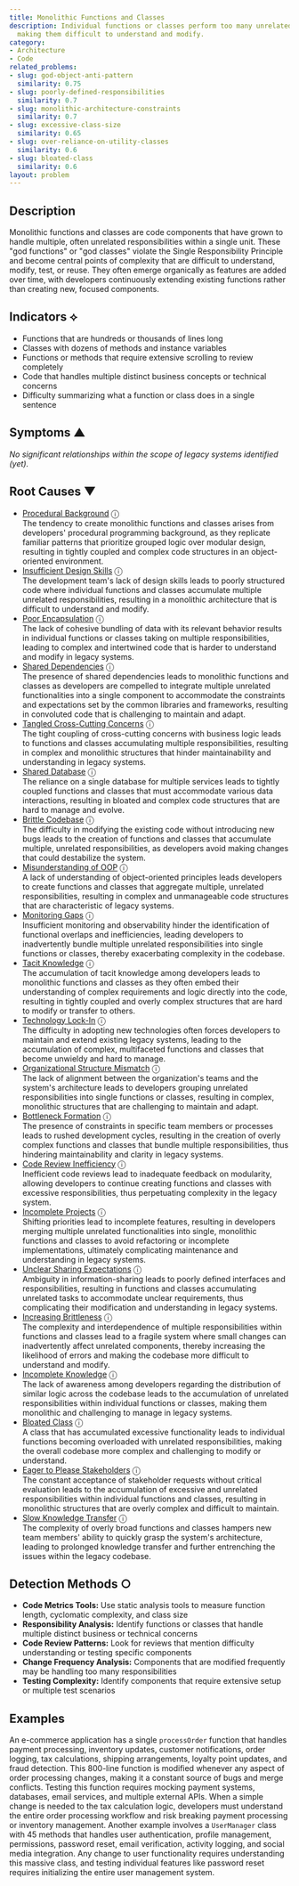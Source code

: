 ```yaml
---
title: Monolithic Functions and Classes
description: Individual functions or classes perform too many unrelated responsibilities,
  making them difficult to understand and modify.
category:
- Architecture
- Code
related_problems:
- slug: god-object-anti-pattern
  similarity: 0.75
- slug: poorly-defined-responsibilities
  similarity: 0.7
- slug: monolithic-architecture-constraints
  similarity: 0.7
- slug: excessive-class-size
  similarity: 0.65
- slug: over-reliance-on-utility-classes
  similarity: 0.6
- slug: bloated-class
  similarity: 0.6
layout: problem
---
```


## Description

Monolithic functions and classes are code components that have grown to handle multiple, often unrelated responsibilities within a single unit. These "god functions" or "god classes" violate the Single Responsibility Principle and become central points of complexity that are difficult to understand, modify, test, or reuse. They often emerge organically as features are added over time, with developers continuously extending existing functions rather than creating new, focused components.

## Indicators ⟡
- Functions that are hundreds or thousands of lines long
- Classes with dozens of methods and instance variables
- Functions or methods that require extensive scrolling to review completely
- Code that handles multiple distinct business concepts or technical concerns
- Difficulty summarizing what a function or class does in a single sentence

## Symptoms ▲

*No significant relationships within the scope of legacy systems identified (yet).*

## Root Causes ▼
- [Procedural Background](procedural-background.md) <span class="info-tooltip" title="Confidence: 0.489, Strength: 0.919">ⓘ</span>
<br/>  The tendency to create monolithic functions and classes arises from developers' procedural programming background, as they replicate familiar patterns that prioritize grouped logic over modular design, resulting in tightly coupled and complex code structures in an object-oriented environment.
- [Insufficient Design Skills](insufficient-design-skills.md) <span class="info-tooltip" title="Confidence: 0.448, Strength: 0.912">ⓘ</span>
<br/>  The development team's lack of design skills leads to poorly structured code where individual functions and classes accumulate multiple unrelated responsibilities, resulting in a monolithic architecture that is difficult to understand and modify.
- [Poor Encapsulation](poor-encapsulation.md) <span class="info-tooltip" title="Confidence: 0.444, Strength: 0.877">ⓘ</span>
<br/>  The lack of cohesive bundling of data with its relevant behavior results in individual functions or classes taking on multiple responsibilities, leading to complex and intertwined code that is harder to understand and modify in legacy systems.
- [Shared Dependencies](shared-dependencies.md) <span class="info-tooltip" title="Confidence: 0.436, Strength: 0.938">ⓘ</span>
<br/>  The presence of shared dependencies leads to monolithic functions and classes as developers are compelled to integrate multiple unrelated functionalities into a single component to accommodate the constraints and expectations set by the common libraries and frameworks, resulting in convoluted code that is challenging to maintain and adapt.
- [Tangled Cross-Cutting Concerns](tangled-cross-cutting-concerns.md) <span class="info-tooltip" title="Confidence: 0.435, Strength: 0.907">ⓘ</span>
<br/>  The tight coupling of cross-cutting concerns with business logic leads to functions and classes accumulating multiple responsibilities, resulting in complex and monolithic structures that hinder maintainability and understanding in legacy systems.
- [Shared Database](shared-database.md) <span class="info-tooltip" title="Confidence: 0.424, Strength: 0.918">ⓘ</span>
<br/>  The reliance on a single database for multiple services leads to tightly coupled functions and classes that must accommodate various data interactions, resulting in bloated and complex code structures that are hard to manage and evolve.
- [Brittle Codebase](brittle-codebase.md) <span class="info-tooltip" title="Confidence: 0.413, Strength: 0.791">ⓘ</span>
<br/>  The difficulty in modifying the existing code without introducing new bugs leads to the creation of functions and classes that accumulate multiple, unrelated responsibilities, as developers avoid making changes that could destabilize the system.
- [Misunderstanding of OOP](misunderstanding-of-oop.md) <span class="info-tooltip" title="Confidence: 0.410, Strength: 0.856">ⓘ</span>
<br/>  A lack of understanding of object-oriented principles leads developers to create functions and classes that aggregate multiple, unrelated responsibilities, resulting in complex and unmanageable code structures that are characteristic of legacy systems.
- [Monitoring Gaps](monitoring-gaps.md) <span class="info-tooltip" title="Confidence: 0.409, Strength: 0.841">ⓘ</span>
<br/>  Insufficient monitoring and observability hinder the identification of functional overlaps and inefficiencies, leading developers to inadvertently bundle multiple unrelated responsibilities into single functions or classes, thereby exacerbating complexity in the codebase.
- [Tacit Knowledge](tacit-knowledge.md) <span class="info-tooltip" title="Confidence: 0.389, Strength: 0.811">ⓘ</span>
<br/>  The accumulation of tacit knowledge among developers leads to monolithic functions and classes as they often embed their understanding of complex requirements and logic directly into the code, resulting in tightly coupled and overly complex structures that are hard to modify or transfer to others.
- [Technology Lock-In](technology-lock-in.md) <span class="info-tooltip" title="Confidence: 0.378, Strength: 0.842">ⓘ</span>
<br/>  The difficulty in adopting new technologies often forces developers to maintain and extend existing legacy systems, leading to the accumulation of complex, multifaceted functions and classes that become unwieldy and hard to manage.
- [Organizational Structure Mismatch](organizational-structure-mismatch.md) <span class="info-tooltip" title="Confidence: 0.372, Strength: 0.830">ⓘ</span>
<br/>  The lack of alignment between the organization's teams and the system's architecture leads to developers grouping unrelated responsibilities into single functions or classes, resulting in complex, monolithic structures that are challenging to maintain and adapt.
- [Bottleneck Formation](bottleneck-formation.md) <span class="info-tooltip" title="Confidence: 0.368, Strength: 0.817">ⓘ</span>
<br/>  The presence of constraints in specific team members or processes leads to rushed development cycles, resulting in the creation of overly complex functions and classes that bundle multiple responsibilities, thus hindering maintainability and clarity in legacy systems.
- [Code Review Inefficiency](code-review-inefficiency.md) <span class="info-tooltip" title="Confidence: 0.364, Strength: 0.793">ⓘ</span>
<br/>  Inefficient code reviews lead to inadequate feedback on modularity, allowing developers to continue creating functions and classes with excessive responsibilities, thus perpetuating complexity in the legacy system.
- [Incomplete Projects](incomplete-projects.md) <span class="info-tooltip" title="Confidence: 0.357, Strength: 0.813">ⓘ</span>
<br/>  Shifting priorities lead to incomplete features, resulting in developers merging multiple unrelated functionalities into single, monolithic functions and classes to avoid refactoring or incomplete implementations, ultimately complicating maintenance and understanding in legacy systems.
- [Unclear Sharing Expectations](unclear-sharing-expectations.md) <span class="info-tooltip" title="Confidence: 0.356, Strength: 0.824">ⓘ</span>
<br/>  Ambiguity in information-sharing leads to poorly defined interfaces and responsibilities, resulting in functions and classes accumulating unrelated tasks to accommodate unclear requirements, thus complicating their modification and understanding in legacy systems.
- [Increasing Brittleness](increasing-brittleness.md) <span class="info-tooltip" title="Confidence: 0.328, Strength: 0.785">ⓘ</span>
<br/>  The complexity and interdependence of multiple responsibilities within functions and classes lead to a fragile system where small changes can inadvertently affect unrelated components, thereby increasing the likelihood of errors and making the codebase more difficult to understand and modify.
- [Incomplete Knowledge](incomplete-knowledge.md) <span class="info-tooltip" title="Confidence: 0.325, Strength: 0.772">ⓘ</span>
<br/>  The lack of awareness among developers regarding the distribution of similar logic across the codebase leads to the accumulation of unrelated responsibilities within individual functions or classes, making them monolithic and challenging to manage in legacy systems.
- [Bloated Class](bloated-class.md) <span class="info-tooltip" title="Confidence: 0.314, Strength: 0.787">ⓘ</span>
<br/>  A class that has accumulated excessive functionality leads to individual functions becoming overloaded with unrelated responsibilities, making the overall codebase more complex and challenging to modify or understand.
- [Eager to Please Stakeholders](eager-to-please-stakeholders.md) <span class="info-tooltip" title="Confidence: 0.307, Strength: 0.777">ⓘ</span>
<br/>  The constant acceptance of stakeholder requests without critical evaluation leads to the accumulation of excessive and unrelated responsibilities within individual functions and classes, resulting in monolithic structures that are overly complex and difficult to maintain.
- [Slow Knowledge Transfer](slow-knowledge-transfer.md) <span class="info-tooltip" title="Confidence: 0.300, Strength: 0.786">ⓘ</span>
<br/>  The complexity of overly broad functions and classes hampers new team members' ability to quickly grasp the system's architecture, leading to prolonged knowledge transfer and further entrenching the issues within the legacy codebase.

## Detection Methods ○
- **Code Metrics Tools:** Use static analysis tools to measure function length, cyclomatic complexity, and class size
- **Responsibility Analysis:** Identify functions or classes that handle multiple distinct business or technical concerns
- **Code Review Patterns:** Look for reviews that mention difficulty understanding or testing specific components
- **Change Frequency Analysis:** Components that are modified frequently may be handling too many responsibilities
- **Testing Complexity:** Identify components that require extensive setup or multiple test scenarios

## Examples

An e-commerce application has a single `processOrder` function that handles payment processing, inventory updates, customer notifications, order logging, tax calculations, shipping arrangements, loyalty point updates, and fraud detection. This 800-line function is modified whenever any aspect of order processing changes, making it a constant source of bugs and merge conflicts. Testing this function requires mocking payment systems, databases, email services, and multiple external APIs. When a simple change is needed to the tax calculation logic, developers must understand the entire order processing workflow and risk breaking payment processing or inventory management. Another example involves a `UserManager` class with 45 methods that handles user authentication, profile management, permissions, password reset, email verification, activity logging, and social media integration. Any change to user functionality requires understanding this massive class, and testing individual features like password reset requires initializing the entire user management system.
